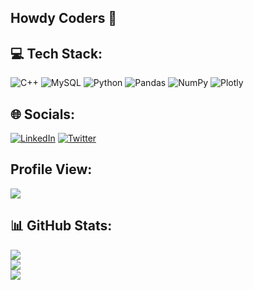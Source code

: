 ## Howdy Coders 👋

## 💻 Tech Stack:
![C++](https://img.shields.io/badge/c++-%2300599C.svg?style=for-the-badge&logo=c%2B%2B&logoColor=white) ![MySQL](https://img.shields.io/badge/mysql-%2300f.svg?style=for-the-badge&logo=mysql&logoColor=white) ![Python](https://img.shields.io/badge/python-3670A0?style=for-the-badge&logo=python&logoColor=ffdd54) ![Pandas](https://img.shields.io/badge/pandas-%23150458.svg?style=for-the-badge&logo=pandas&logoColor=white) ![NumPy](https://img.shields.io/badge/numpy-%23013243.svg?style=for-the-badge&logo=numpy&logoColor=white) ![Plotly](https://img.shields.io/badge/Plotly-%233F4F75.svg?style=for-the-badge&logo=plotly&logoColor=white) 

## 🌐 Socials:
[![LinkedIn](https://img.shields.io/badge/LinkedIn-%230077B5.svg?logo=linkedin&logoColor=white)](https://linkedin.com/in/https://www.linkedin.com/in/nikita-lodha-0349a720a/) [![Twitter](https://img.shields.io/badge/Twitter-%231DA1F2.svg?logo=Twitter&logoColor=white)](https://twitter.com/https://twitter.com/imm_Nikita) 

## Profile View:
[![](https://visitcount.itsvg.in/api?id=NikitaLodha25&label=Profile%20Views&color=0&pretty=true)](https://visitcount.itsvg.in)

## 📊 GitHub Stats:
![](https://github-readme-stats.vercel.app/api?username=NikitaLodha25&theme=blueberry&hide_border=false&include_all_commits=true&count_private=true)<br/>
![](https://github-readme-streak-stats.herokuapp.com/?user=NikitaLodha25&theme=blueberry&hide_border=false)<br/>
![](https://github-readme-stats.vercel.app/api/top-langs/?username=NikitaLodha25&theme=blueberry&hide_border=false&include_all_commits=true&count_private=true&layout=compact)

